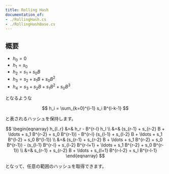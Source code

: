 ```yaml
---
title: Rolling Hash
documentation_of:
- ./RollingHash.cs
- ./RollingHashBase.cs
---
```


## 概要

- $h_0 = 0$
- $h_1 = s_0$
- $h_2 = s_1 + s_0 B$
- $h_3 = s_2 + s_1 B + s_0 B^2$
- $h_4 = s_3 + s_2 B + s_1 B^2 + s_0 B^3$

となるような

$$
h_i = \sum_{k=0}^{i-1} s_i B^{i-k-1}
$$

と表されるハッシュを保持します。

$$
\begin{eqnarray}
h_{l..r}
&=& h_r - B^{r-l} h_l \\
&=& (s_{r-1} + s_{r-2} B + \ldots + s_1 B^{r-2} + s_0 B^{r-1}) - B^{r-l} (s_{l-1} + s_{l-2} B + \ldots + s_1 B^{l-2} + s_0 B^{l-1}) \\
&=& (s_{r-1} + s_{r-2} B + \ldots + s_1 B^{r-2} + s_0 B^{r-1}) - (s_{l-1} B^{r-l} + s_{l-2} B^{r-l+1} + \ldots + s_1 B^{r-2} + s_0 B^{r-1}) \\
&=& s_{r-1} + s_{r-2} B + \ldots + s_{l+1} B^{r-l-2} + s_l B^{r-l-1}
\end{eqnarray}
$$

となって、任意の範囲のハッシュを取得できます。
